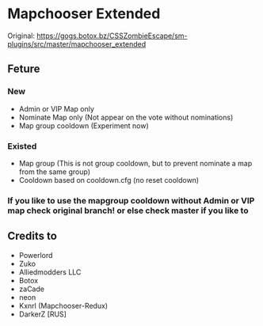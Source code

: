 # Mapchooser Extended

Original: https://gogs.botox.bz/CSSZombieEscape/sm-plugins/src/master/mapchooser_extended

## Feture
### New
- Admin or VIP Map only
- Nominate Map only (Not appear on the vote without nominations)
- Map group cooldown (Experiment now) 

### Existed
- Map group (This is not group cooldown, but to prevent nominate a map from the same group)
- Cooldown based on cooldown.cfg (no reset cooldown)

### If you like to use the mapgroup cooldown without Admin or VIP map check original branch! or else check master if you like to 

## Credits to 
- Powerlord
- Zuko
- Alliedmodders LLC
- Botox
- zaCade
- neon
- Kxnrl (Mapchooser-Redux)
- DarkerZ [RUS]

